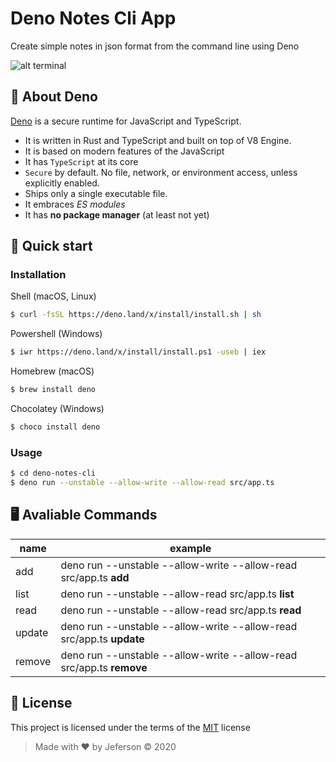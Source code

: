 # Deno Notes Cli App

Create simple notes in json format from the command line using Deno

![alt terminal](./example.png)

## 🦕 About Deno

[Deno](https://deno.land/) is a secure runtime for JavaScript and TypeScript.

- It is written in Rust and TypeScript and built on top of V8 Engine.
- It is based on modern features of the JavaScript
- It has `TypeScript` at its core
- `Secure` by default. No file, network, or environment access, unless
  explicitly enabled.
- Ships only a single executable file.
- It embraces _ES modules_
- It has **no package manager** (at least not yet)

## 🚀 Quick start

### Installation

Shell (macOS, Linux)

```bash
$ curl -fsSL https://deno.land/x/install/install.sh | sh
```

Powershell (Windows)

```bash
$ iwr https://deno.land/x/install/install.ps1 -useb | iex
```

Homebrew (macOS)

```bash
$ brew install deno
```

Chocolatey (Windows)

```bash
$ choco install deno
```

### Usage

```bash
$ cd deno-notes-cli
$ deno run --unstable --allow-write --allow-read src/app.ts
```

## 🖥️ Avaliable Commands

| name   | example                                                              |
| ------ | -------------------------------------------------------------------- |
| add    | deno run --unstable --allow-write --allow-read src/app.ts **add**    |
| list   | deno run --unstable --allow-read src/app.ts **list**                 |
| read   | deno run --unstable --allow-read src/app.ts **read**                 |
| update | deno run --unstable --allow-write --allow-read src/app.ts **update** |
| remove | deno run --unstable --allow-write --allow-read src/app.ts **remove** |

## 📝 License

This project is licensed under the terms of the
[MIT](https://github.com/jeferson-sb/deno-notes-cli/blob/master/LICENSE) license

> Made with ♥ by Jeferson © 2020
